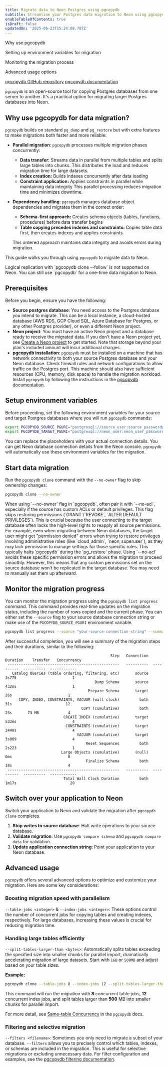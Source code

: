 ```yaml
---
title: Migrate data to Neon Postgres using pgcopydb
subtitle: Streamline your Postgres data migration to Neon using pgcopydb
enableTableOfContents: true
isDraft: false
updatedOn: '2025-06-23T15:24:08.787Z'
---
```


<InfoBlock>
<DocsList title="What you will learn">
  <p>Why use pgcopydb</p>
  <p>Setting up environment variables for migration</p>
  <p>Monitoring the migration process</p>
  <p>Advanced usage options</p>
</DocsList>

<DocsList title="Repo" theme="repo">
  <a href="https://github.com/dimitri/pgcopydb">pgcopydb GitHub repository</a>
</DocsList>

<DocsList title="Related docs" theme="docs">
  <a href="https://pgcopydb.readthedocs.io/">pgcopydb documentation</a>
</DocsList>

</InfoBlock>

`pgcopydb` is an open-source tool for copying Postgres databases from one server to another. It's a practical option for migrating larger Postgres databases into Neon.

## Why use pgcopydb for data migration?

`pgcopydb` builds on standard `pg_dump` and `pg_restore` but with extra features to make migrations both faster and more reliable:

- **Parallel migration**: `pgcopydb` processes multiple migration phases concurrently:
  - **Data transfer:** Streams data in parallel from multiple tables and splits large tables into chunks. This distributes the load and reduces migration time for large datasets.
  - **Index creation:** Builds indexes concurrently after data loading
  - **Constraint application:** Applies constraints in parallel while maintaining data integrity
    This parallel processing reduces migration time and minimizes downtime.

- **Dependency handling**: `pgcopydb` manages database object dependencies and migrates them in the correct order:
  - **Schema-first approach:** Creates schema objects (tables, functions, procedures) before data transfer begins
  - **Table copying precedes indexes and constraints:** Copies table data first, then creates indexes and applies constraints

  This ordered approach maintains data integrity and avoids errors during migration.

This guide walks you through using `pgcopydb` to migrate data to Neon.

<Admonition type="note">
Logical replication with `pgcopydb clone --follow` is not supported on Neon. You can still use `pgcopydb` for a one-time data migration to Neon.
</Admonition>

## Prerequisites

Before you begin, ensure you have the following:

- **Source postgres database**: You need access to the Postgres database you intend to migrate. This can be a local instance, a cloud-hosted database (AWS RDS, GCP Cloud SQL, Azure Database for Postgres, or any other Postgres provider), or even a different Neon project.
- **Neon project**: You must have an active Neon project and a database ready to receive the migrated data. If you don't have a Neon project yet, see [Create a Neon project](/docs/manage/projects#create-a-project) to get started. Note that storage beyond your plan's included amount will incur additional charges.
- **pgcopydb installation**: `pgcopydb` must be installed on a machine that has network connectivity to both your source Postgres database and your Neon database. Check firewall rules and network configurations to allow traffic on the Postgres port. This machine should also have sufficient resources (CPU, memory, disk space) to handle the migration workload. Install `pgcopydb` by following the instructions in the [pgcopydb documentation](https://pgcopydb.readthedocs.io/en/latest/install.html).

<Steps>

## Setup environment variables

Before proceeding, set the following environment variables for your source and target Postgres databases where you will run `pgcopydb` commands:

```bash
export PGCOPYDB_SOURCE_PGURI="postgresql://source_user:source_password@source_host:source_port/source_db"
export PGCOPYDB_TARGET_PGURI="postgresql://neon_user:neon_user_password@xxxx.neon.tech/neondb?sslmode=require"
```

You can replace the placeholders with your actual connection details. You can get Neon database connection details from the Neon console. `pgcopydb` will automatically use these environment variables for the migration.

## Start data migration

Run the `pgcopydb clone` command with the `--no-owner` flag to skip ownership changes:

```bash
pgcopydb clone --no-owner
```

<Admonition type="tip">
When using `--no-owner` flag in `pgcopydb`, often pair it with `--no-acl`, especially if the source has custom ACLs or default privileges. This flag skips restoring permissions (`GRANT`/`REVOKE`, `ALTER DEFAULT PRIVILEGES`). This is crucial because the user connecting to the target database often lacks the high-level rights to reapply all source permissions. For example, even when migrating between Neon databases, the target user might get "permission denied" errors when trying to restore privileges involving administrative roles (like `cloud_admin`, `neon_superuser`), as they may lack permission to manage settings for those specific roles. This typically halts `pgcopydb` during the `pg_restore` phase. Using `--no-acl` avoids these specific permission errors and allows the migration to proceed smoothly. However, this means that any custom permissions set on the source database won't be replicated in the target database. You may need to manually set them up afterward.
</Admonition>

## Monitor the migration progress

You can monitor the migration progress using the `pgcopydb list progress` command. This command provides real-time updates on the migration status, including the number of rows copied and the current phase. You can either set the `--source` flag to your source database connection string or make use of the `PGCOPYDB_SOURCE_PGURI` environment variable.

```bash
pgcopydb list progress --source "your-source-connection-string" --summary
```

After successful completion, you will see a summary of the migration steps and their durations, similar to the following:

```text
                                               Step   Connection    Duration    Transfer   Concurrency
 --------------------------------------------------   ----------  ----------  ----------  ------------
   Catalog Queries (table ordering, filtering, etc)       source       3s775                         1
                                        Dump Schema       source       432ms                         1
                                     Prepare Schema       target         26s                         1
      COPY, INDEX, CONSTRAINTS, VACUUM (wall clock)         both         31s                        12
                                  COPY (cumulative)         both         23s       73 MB             4
                          CREATE INDEX (cumulative)       target       533ms                         4
                           CONSTRAINTS (cumulative)       target       244ms                         4
                                VACUUM (cumulative)       target       3s009                         4
                                    Reset Sequences         both       2s223                         1
                         Large Objects (cumulative)       (null)         0ms                         0
                                    Finalize Schema         both         18s                         4
 --------------------------------------------------   ----------  ----------  ----------  ------------
                          Total Wall Clock Duration         both       1m17s                        20
```

## Switch over your application to Neon

Switch your application to Neon and validate the migration after `pgcopydb clone` completes.

1.  **Stop writes to source database**: Halt write operations to your source database.
2.  **Validate migration**: Use `pgcopydb compare schema` and `pgcopydb compare data` for validation.
3.  **Update application connection string**: Point your application to your Neon database.

</Steps>

## Advanced usage

`pgcopydb` offers several advanced options to optimize and customize your migration. Here are some key considerations:

### Boosting migration speed with parallelism

`--table-jobs <integer>` & `--index-jobs <integer>`: These options control the number of concurrent jobs for copying tables and creating indexes, respectively. For large databases, increasing these values is crucial for reducing migration time.

### Handling large tables efficiently

`--split-tables-larger-than <bytes>`: Automatically splits tables exceeding the specified size into smaller chunks for parallel import, dramatically accelerating migration of large datasets. Start with `1GB` or `500MB` and adjust based on your table sizes.

**Example:**

```bash
pgcopydb clone --table-jobs 8 --index-jobs 12 --split-tables-larger-than 500MB
```

This command will run the migration with **8** concurrent table jobs, **12** concurrent index jobs, and split tables larger than **500** MB into smaller chunks for parallel import.

For more detail, see [Same-table Concurrency](https://pgcopydb.readthedocs.io/en/latest/concurrency.html#same-table-concurrency) in the `pgcopydb` docs.

### Filtering and selective migration

`--filters <filename>`: Sometimes you only need to migrate a subset of your database. `--filters` allows you to precisely control which tables, indexes, or schemas are included in the migration. This is useful for selective migrations or excluding unnecessary data. For filter configuration and examples, see the [pgcopydb filtering documentation](https://pgcopydb.readthedocs.io/en/latest/ref/pgcopydb_config.html#filtering).

<NeedHelp/>
